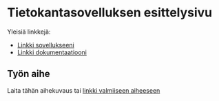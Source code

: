 ﻿# Tietokantasovelluksen esittelysivu

Yleisiä linkkejä:

* [Linkki sovellukseeni](http://vihu.users.cs.helsinki.fi/tsoha/)
* [Linkki dokumentaatiooni](https://github.com/vipeeri/Tsoha-Bootstrap/blob/master/doc/dokumentaatio.pdf)

## Työn aihe

Laita tähän aihekuvaus tai [linkki valmiiseen aiheeseen](http://advancedkittenry.github.io/suunnittelu_ja_tyoymparisto/aiheet/Muistilista.html) 
